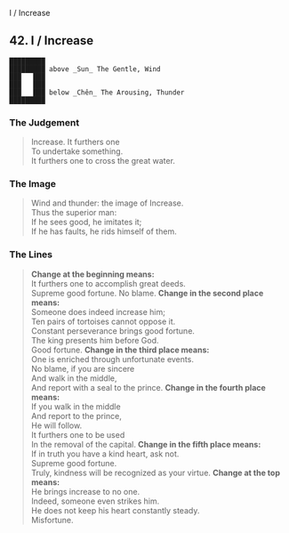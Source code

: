 I / Increase
## 42. I / Increase
    █████████
    █████████ above _Sun_ The Gentle, Wind  
    ███   ███
    ███   ███
    ███   ███ below _Chên_ The Arousing, Thunder  
    █████████
### The Judgement
> Increase. It furthers one  
 To undertake something.  
 It furthers one to cross the great water.
### The Image
> Wind and thunder: the image of Increase.  
 Thus the superior man:  
 If he sees good, he imitates it;  
 If he has faults, he rids himself of them.
### The Lines

 > **Change at the beginning means:**  
 It furthers one to accomplish great deeds.  
 Supreme good fortune. No blame.
 > **Change in the second place means:**  
 Someone does indeed increase him;  
 Ten pairs of tortoises cannot oppose it.  
 Constant perseverance brings good fortune.  
 The king presents him before God.  
 Good fortune.
 > **Change in the third place means:**  
 One is enriched through unfortunate events.  
 No blame, if you are sincere  
 And walk in the middle,  
 And report with a seal to the prince.
 > **Change in the fourth place means:**  
 If you walk in the middle  
 And report to the prince,  
 He will follow.  
 It furthers one to be used  
 In the removal of the capital.
 > **Change in the fifth place means:**  
 If in truth you have a kind heart, ask not.  
 Supreme good fortune.  
 Truly, kindness will be recognized as your virtue.
 > **Change at the top means:**  
 He brings increase to no one.  
 Indeed, someone even strikes him.  
 He does not keep his heart constantly steady.  
 Misfortune.



